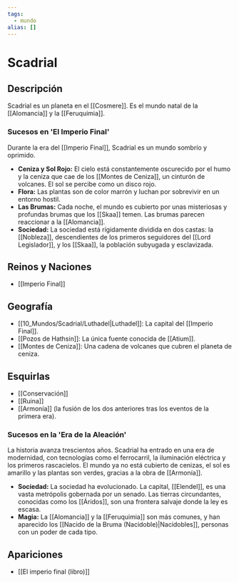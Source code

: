 ```yaml
---
tags:
  - mundo
alias: []
---
```


# Scadrial

## Descripción
Scadrial es un planeta en el [[Cosmere]]. Es el mundo natal de la [[Alomancia]] y la [[Feruquimia]].

### Sucesos en 'El Imperio Final'
Durante la era del [[Imperio Final]], Scadrial es un mundo sombrío y oprimido. 

*   **Ceniza y Sol Rojo:** El cielo está constantemente oscurecido por el humo y la ceniza que cae de los [[Montes de Ceniza]], un cinturón de volcanes. El sol se percibe como un disco rojo.
*   **Flora:** Las plantas son de color marrón y luchan por sobrevivir en un entorno hostil.
*   **Las Brumas:** Cada noche, el mundo es cubierto por unas misteriosas y profundas brumas que los [[Skaa]] temen. Las brumas parecen reaccionar a la [[Alomancia]].
*   **Sociedad:** La sociedad está rígidamente dividida en dos castas: la [[Nobleza]], descendientes de los primeros seguidores del [[Lord Legislador]], y los [[Skaa]], la población subyugada y esclavizada.

## Reinos y Naciones
*   [[Imperio Final]]

## Geografía
*   [[10_Mundos/Scadrial/Luthadel|Luthadel]]: La capital del [[Imperio Final]].
*   [[Pozos de Hathsin]]: La única fuente conocida de [[Atium]].
*   [[Montes de Ceniza]]: Una cadena de volcanes que cubren el planeta de ceniza.

## Esquirlas
*   [[Conservación]]
*   [[Ruina]]
*   [[Armonía]] (la fusión de los dos anteriores tras los eventos de la primera era).

### Sucesos en la 'Era de la Aleación'
La historia avanza trescientos años. Scadrial ha entrado en una era de modernidad, con tecnologías como el ferrocarril, la iluminación eléctrica y los primeros rascacielos. El mundo ya no está cubierto de cenizas, el sol es amarillo y las plantas son verdes, gracias a la obra de [[Armonía]].

*   **Sociedad:** La sociedad ha evolucionado. La capital, [[Elendel]], es una vasta metrópolis gobernada por un senado. Las tierras circundantes, conocidas como los [[Áridos]], son una frontera salvaje donde la ley es escasa.
*   **Magia:** La [[Alomancia]] y la [[Feruquimia]] son más comunes, y han aparecido los [[Nacido de la Bruma (Nacidoble)|Nacidobles]], personas con un poder de cada tipo.

## Apariciones
* [[El imperio final (libro)]]